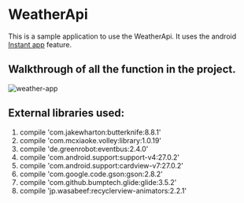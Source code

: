 # WeatherApi
This is a sample application to use the WeatherApi. It uses the android [Instant app](https://developer.android.com/topic/instant-apps/index.html) feature.

## Walkthrough of all the function in the project.
![weather-app](https://cloud.githubusercontent.com/assets/2682565/16129147/a96abb3e-33d1-11e6-92b4-9c2b9c6c763a.gif)
## External libraries used:

1. compile 'com.jakewharton:butterknife:8.8.1'
2. compile 'com.mcxiaoke.volley:library:1.0.19'
3. compile 'de.greenrobot:eventbus:2.4.0'
4. compile 'com.android.support:support-v4:27.0.2'
5. compile 'com.android.support:cardview-v7:27.0.2'
6. compile 'com.google.code.gson:gson:2.8.2'
7. compile 'com.github.bumptech.glide:glide:3.5.2'
8. compile 'jp.wasabeef:recyclerview-animators:2.2.1'


